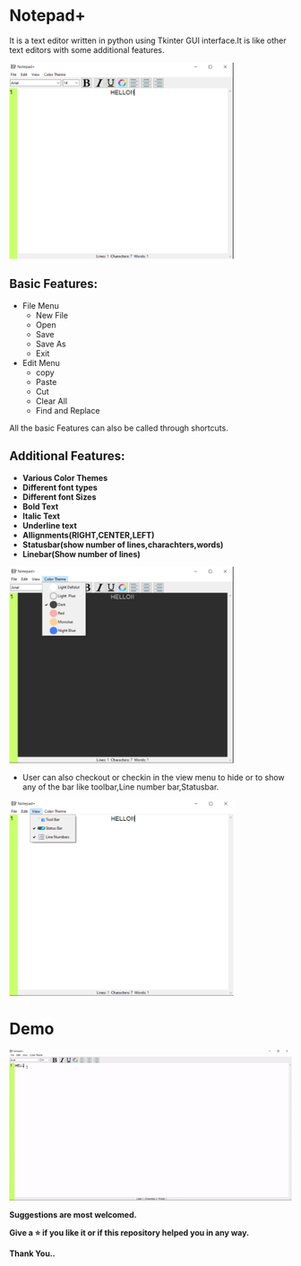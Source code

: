 # Notepad+
It is a text editor written in python using Tkinter GUI interface.It is like other text editors with some additional features.

<img src="image1.png" alt="Notepad+" width="400" height="350" />

## Basic Features:
- File Menu
    - New File
    - Open
    - Save
    - Save As
    - Exit
- Edit Menu
    - copy
    - Paste
    - Cut
    - Clear All
    - Find and Replace

All the basic Features can also be called through shortcuts.

## **Additional Features:**
- **Various Color Themes**
- **Different font types**
- **Different font Sizes**
- **Bold Text**
- **Italic Text**
- **Underline text**
- **Allignments(RIGHT,CENTER,LEFT)**
- **Statusbar(show number of lines,charachters,words)**
- **Linebar(Show number of lines)**

<img src="darkmode.png" alt="Darkmode" width="400" height="350" />

- User can also checkout or checkin in the view menu to hide or to show any of the bar like toolbar,Line number bar,Statusbar.

<img src="hide_toolbar.png" alt="Toolbar Hidden" width="400" height="350" />

# Demo
![demo of the project](demo.gif)

**Suggestions are most welcomed.**

**Give a ⭐ if you like it or if this repository helped you in any way.**

**Thank You..**
 
